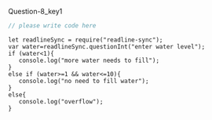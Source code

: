 Question-8_key1



```javascript
// please write code here
```

```solution
let readlineSync = require("readline-sync");
var water=readlineSync.questionInt("enter water level");
if (water<1){
   console.log("more water needs to fill");
}
else if (water>=1 && water<=10){
   console.log("no need to fill water");
}
else{
   console.log("overflow");
}
```